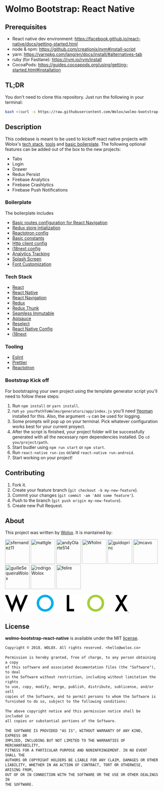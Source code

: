# Wolmo Bootstrap: React Native

## Prerequisites

* React native dev environment: https://facebook.github.io/react-native/docs/getting-started.html
* node & npm: https://github.com/creationix/nvm#install-script
* yarn: https://yarnpkg.com/lang/en/docs/install/#alternatives-tab
* ruby (for Fastlane): https://rvm.io/rvm/install
* CocoaPods: https://guides.cocoapods.org/using/getting-started.html#installation

## TL;DR

You don't need to clone this repository. Just run the following in your terminal:

```bash
bash <(curl -s https://raw.githubusercontent.com/Wolox/wolmo-bootstrap-react-native/master/run.sh)
```

## Description

This codebase is meant to be used to kickoff react native projects with Wolox's [tech stack](#tech-stack), [tools](#tooling) and [basic boilerplate](#boilerplate).
The following optional features can be added out of the box to the new projects:

* Tabs
* Login
* Drawer
* Redux Persist
* Firebase Analytics
* Firebase Crashlytics
* Firebase Push Notifications

### Boilerplate

The boilerplate includes

* [Basic routes configuration for React Navigation](/generators/app/templates/src/app/screens.ejs)
* [Redux store intialization](/generators/app/templates/src/redux/store.ejs)
* [Reactotron config](/generators/app/templates/src/config/reactotronConfig.ejs)
* [Basic constants](/generators/app/templates/src/constants)
* [Http client config](/generators/app/templates/src/config/api.js)
* [i18next config](/generators/app/templates/src/config/i18n.js)
* [Analytics Tracking](/generators/app/templates/src/redux/middlewares/analyticsMiddleware.js)
* [Splash Screen](/generators/app/tasks/appSetup/splashScreenSetup.js)
* [Font Customization](/generators/app/templates/src/config/fonts.js)

### Tech Stack

* [React](https://facebook.github.io/react/)
* [React Native](https://facebook.github.io/react-native/)
* [React Navigation](https://reactnavigation.org/)
* [Redux](http://redux.js.org/)
* [Redux Thunk](https://github.com/gaearon/redux-thunk)
* [Seamless Immutable](https://github.com/rtfeldman/seamless-immutable)
* [Apisauce](https://github.com/skellock/apisauce)
* [Reselect](https://github.com/reactjs/reselect)
* [React Native Config](https://github.com/luggit/react-native-config)
* [i18next](https://www.i18next.com/)

### Tooling

* [Eslint](http://eslint.org/)
* [Prettier](https://github.com/prettier/prettier)
* [Reactotron](https://github.com/infinitered/reactotron)

### Bootstrap Kick off

For bootstraping your own project using the template generator script you'll need to follow these steps:

1. Run `npm install` or `yarn install`.
2. run `yo yourPathToWolmo/generators/app/index.js` you'll need [Yeoman](https://yeoman.io/learning/index.html) installed for this. Also, the argument `-v` can be used for logging.
3. Some prompts will pop up on your terminal. Pick whatever configuration works best for your current proyect.
4. After the script is finished, your project folder will be successfully generated with all the necessary npm dependencies installed. Do `cd you/project/path`.
5. Start budler using `npm run start` or `npm start`.
6. Run `react-native run-ios` or/and `react-native run-android`.
7. Start working on your project!

## Contributing

1. Fork it.
2. Create your feature branch (`git checkout -b my-new-feature`).
3. Commit your changes (`git commit -am 'Add some feature'`).
4. Push to the branch (`git push origin my-new-feature`).
5. Create new Pull Request.

## About

This project was written by [Wolox](http://www.wolox.com.ar). It is mantained by:

<a href="https://github.com/sfernandez11"><img src="https://avatars2.githubusercontent.com/u/8583214?s=460&v=4" title="sfernandez11" width="80" height="80"></a>
<a href="https://github.com/mattgle"><img src="https://avatars1.githubusercontent.com/u/44204622?s=460&v=4" title="mattgle" width="80" height="80"></a>
<a href="https://github.com/andyOlarte514"><img src="https://avatars3.githubusercontent.com/u/40371687?s=460&v=4" title="andyOlarte514" width="80" height="80"></a>
<a href="https://github.com/Wfolini"><img src="https://avatars0.githubusercontent.com/u/12822259?s=460&v=4" title="Wfolini" width="80" height="80"></a>
<a href="https://github.com/guidoprinc"><img src="https://avatars3.githubusercontent.com/u/28304582?s=460&v=4" title="guidoprinc" width="80" height="80"></a>
<a href="https://github.com/mcavo"><img src="https://avatars3.githubusercontent.com/u/7648908?s=460&v=4" title="mcavo" width="80" height="80"></a>
<a href="https://github.com/guilleSequeiraWolox"><img src="https://avatars2.githubusercontent.com/u/42941989?s=460&v=4" title="guilleSequeiraWolox" width="80" height="80"></a>
<a href="https://github.com/rodrigoWolox"><img src="https://avatars0.githubusercontent.com/u/43755587?s=460&v=4" title="rodrigoWolox" width="80" height="80"></a>
<a href="https://github.com/felire"><img src="https://avatars3.githubusercontent.com/u/11776795?s=460&v=4" title="felire" width="80" height="80"></a>

![Wolox](https://raw.githubusercontent.com/Wolox/press-kit/master/logos/logo_banner.png).

## License

**wolmo-bootstrap-react-native** is available under the MIT [license](LICENSE).

    Copyright © 2018. WOLOX. All rights reserved. <hello@wolox.co>

    Permission is hereby granted, free of charge, to any person obtaining a copy
    of this software and associated documentation files (the "Software"), to deal
    in the Software without restriction, including without limitation the rights
    to use, copy, modify, merge, publish, distribute, sublicense, and/or sell
    copies of the Software, and to permit persons to whom the Software is
    furnished to do so, subject to the following conditions:

    The above copyright notice and this permission notice shall be included in
    all copies or substantial portions of the Software.

    THE SOFTWARE IS PROVIDED "AS IS", WITHOUT WARRANTY OF ANY KIND, EXPRESS OR
    IMPLIED, INCLUDING BUT NOT LIMITED TO THE WARRANTIES OF MERCHANTABILITY,
    FITNESS FOR A PARTICULAR PURPOSE AND NONINFRINGEMENT. IN NO EVENT SHALL THE
    AUTHORS OR COPYRIGHT HOLDERS BE LIABLE FOR ANY CLAIM, DAMAGES OR OTHER
    LIABILITY, WHETHER IN AN ACTION OF CONTRACT, TORT OR OTHERWISE, ARISING FROM,
    OUT OF OR IN CONNECTION WITH THE SOFTWARE OR THE USE OR OTHER DEALINGS IN
    THE SOFTWARE.
